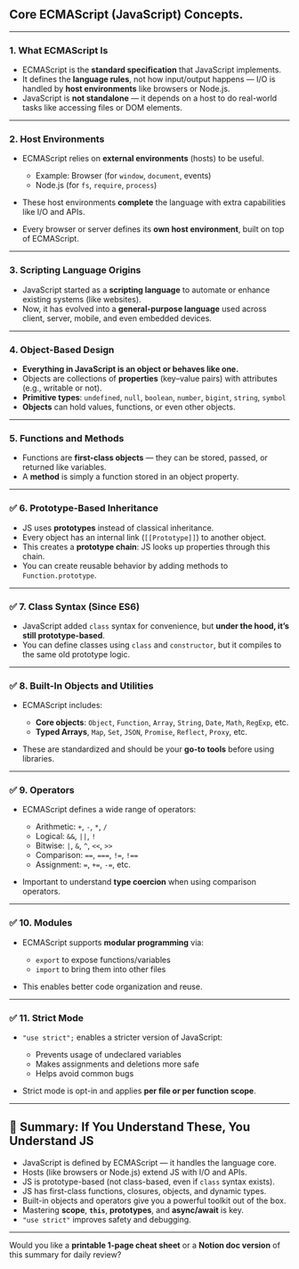 ## **Core ECMAScript (JavaScript) Concepts.**

---

### 1. **What ECMAScript Is**

* ECMAScript is the **standard specification** that JavaScript implements.
* It defines the **language rules**, not how input/output happens — I/O is handled by **host environments** like browsers or Node.js.
* JavaScript is **not standalone** — it depends on a host to do real-world tasks like accessing files or DOM elements.

---

### 2. **Host Environments**

* ECMAScript relies on **external environments** (hosts) to be useful.

  * Example: Browser (for `window`, `document`, events)
  * Node.js (for `fs`, `require`, `process`)
* These host environments **complete** the language with extra capabilities like I/O and APIs.
* Every browser or server defines its **own host environment**, built on top of ECMAScript.

---

### 3. **Scripting Language Origins**

* JavaScript started as a **scripting language** to automate or enhance existing systems (like websites).
* Now, it has evolved into a **general-purpose language** used across client, server, mobile, and even embedded devices.

---

### 4. **Object-Based Design**

* **Everything in JavaScript is an object or behaves like one.**
* Objects are collections of **properties** (key–value pairs) with attributes (e.g., writable or not).
* **Primitive types**: `undefined`, `null`, `boolean`, `number`, `bigint`, `string`, `symbol`
* **Objects** can hold values, functions, or even other objects.

---

### 5. **Functions and Methods**

* Functions are **first-class objects** — they can be stored, passed, or returned like variables.
* A **method** is simply a function stored in an object property.

---

### ✅ 6. **Prototype-Based Inheritance**

* JS uses **prototypes** instead of classical inheritance.
* Every object has an internal link (`[[Prototype]]`) to another object.
* This creates a **prototype chain**: JS looks up properties through this chain.
* You can create reusable behavior by adding methods to `Function.prototype`.

---

### ✅ 7. **Class Syntax (Since ES6)**

* JavaScript added `class` syntax for convenience, but **under the hood, it’s still prototype-based**.
* You can define classes using `class` and `constructor`, but it compiles to the same old prototype logic.

---

### ✅ 8. **Built-In Objects and Utilities**

* ECMAScript includes:

  * **Core objects**: `Object`, `Function`, `Array`, `String`, `Date`, `Math`, `RegExp`, etc.
  * **Typed Arrays**, `Map`, `Set`, `JSON`, `Promise`, `Reflect`, `Proxy`, etc.
* These are standardized and should be your **go-to tools** before using libraries.

---

### ✅ 9. **Operators**

* ECMAScript defines a wide range of operators:

  * Arithmetic: `+`, `-`, `*`, `/`
  * Logical: `&&`, `||`, `!`
  * Bitwise: `|`, `&`, `^`, `<<`, `>>`
  * Comparison: `==`, `===`, `!=`, `!==`
  * Assignment: `=`, `+=`, `-=`, etc.
* Important to understand **type coercion** when using comparison operators.

---

### ✅ 10. **Modules**

* ECMAScript supports **modular programming** via:

  * `export` to expose functions/variables
  * `import` to bring them into other files
* This enables better code organization and reuse.

---

### ✅ 11. **Strict Mode**

* `"use strict";` enables a stricter version of JavaScript:

  * Prevents usage of undeclared variables
  * Makes assignments and deletions more safe
  * Helps avoid common bugs
* Strict mode is opt-in and applies **per file or per function scope**.

---

## 🧠 Summary: If You Understand These, You Understand JS

* JavaScript is defined by ECMAScript — it handles the language core.
* Hosts (like browsers or Node.js) extend JS with I/O and APIs.
* JS is prototype-based (not class-based, even if `class` syntax exists).
* JS has first-class functions, closures, objects, and dynamic types.
* Built-in objects and operators give you a powerful toolkit out of the box.
* Mastering **scope**, **`this`**, **prototypes**, and **async/await** is key.
* `"use strict"` improves safety and debugging.

---

Would you like a **printable 1-page cheat sheet** or a **Notion doc version** of this summary for daily review?
